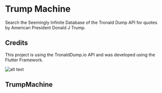 # Trump Machine

Search the Seemingly Infinite Database of the Tronald Dump API for quotes by American President Donald J Trump.

## Credits

This project is using the TronaldDump.io API and was developed using the Flutter Framework.

![alt text](https://github.com/patkellydesigns/trump_machine/blob/master/images/logo.png 'TrumpMachine')

## TrumpMachine
